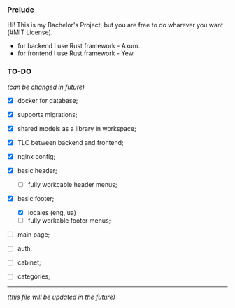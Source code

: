 ### Prelude

Hi! This is my Bachelor's Project, but you are free to do wharever you want (#MIT License).

* for backend I use Rust framework - Axum.
* for frontend I use Rust framework - Yew.


### TO-DO
_(can be changed in future)_

- [x] docker for database;
- [x] supports migrations;
- [x] shared models as a library in workspace;
- [x] TLC between backend and frontend;
- [x] nginx config;

- [x] basic header;
    - [ ] fully workcable header menus;
- [x] basic footer;
    - [x] locales (eng, ua)
    - [ ] fully workable footer menus;
- [ ] main page;
- [ ] auth;
- [ ] cabinet;
- [ ] categories;

___

_(this file will be updated in the future)_